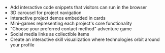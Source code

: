 - Add interactive code snippets that visitors can run in the browser
- 3D carousel for project navigation
- Interactive project demos embedded in cards
- Mini-games representing each project's core functionality
- "Choose your preferred contact method" adventure game
- Social media links as collectible items
- Create an interactive skill visualization where technologies orbit around your profile
